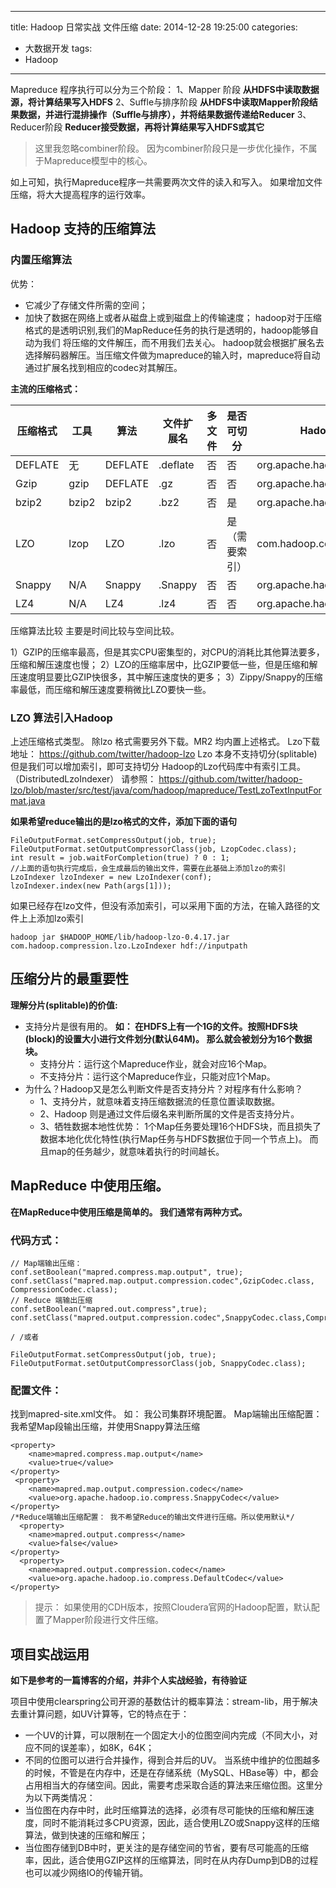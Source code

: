 ﻿----
title: Hadoop 日常实战 文件压缩
date: 2014-12-28 19:25:00
categories: 
- 大数据开发
tags:
- Hadoop
----


Mapreduce 程序执行可以分为三个阶段：
1、Mapper 阶段
**从HDFS中读取数据源，将计算结果写入HDFS**
2、Suffle与排序阶段
**从HDFS中读取Mapper阶段结果数据，并进行混排操作（Suffle与排序），并将结果数据传递给Reducer**
3、Reducer阶段
**Reducer接受数据，再将计算结果写入HDFS或其它**
> 这里我忽略combiner阶段。 因为combiner阶段只是一步优化操作，不属于Mapreduce模型中的核心。

如上可知，执行Mapreduce程序一共需要两次文件的读入和写入。  如果增加文件压缩，将大大提高程序的运行效率。

## Hadoop 支持的压缩算法

### 内置压缩算法
优势：
* 它减少了存储文件所需的空间；
* 加快了数据在网络上或者从磁盘上或到磁盘上的传输速度；
hadoop对于压缩格式的是透明识别,我们的MapReduce任务的执行是透明的，hadoop能够自动为我们 将压缩的文件解压，而不用我们去关心。 hadoop就会根据扩展名去选择解码器解压。当压缩文件做为mapreduce的输入时，mapreduce将自动通过扩展名找到相应的codec对其解压。

**主流的压缩格式：**

压缩格式|	工具	|算法	|文件扩展名	| 多文件	|是否可切分|	HadoopCompressionCodec
--- |    --- |    --- |   --- | --- | --- | ---
DEFLATE	|无|	DEFLATE	|.deflate	|否|	否	|org.apache.hadoop.io.compress.DefaultCodec
Gzip	|gzip	|DEFLATE|	 .gz	| 否|	否	|org.apache.hadoop.io.compress.GzipCodec
bzip2	|bzip2|	bzip2|	.bz2	| 否|	是	|org.apache.hadoop.io.compress.BZip2Codec
LZO	 |lzop	|LZO	|.lzo	| 否|	是（需要索引）|	com.hadoop.compression.lzo.LzopCodec
Snappy	|N/A|	Snappy	|.Snappy	|否	|否|	org.apache.hadoop.io.compress.SnappyCodec
LZ4	|N/A	|LZ4	|.lz4	|否|	否|	org.apache.hadoop.io.compress.Lz4Codec

压缩算法比较
	主要是时间比较与空间比较。

1）GZIP的压缩率最高，但是其实CPU密集型的，对CPU的消耗比其他算法要多，压缩和解压速度也慢；
2）LZO的压缩率居中，比GZIP要低一些，但是压缩和解压速度明显要比GZIP快很多，其中解压速度快的更多；
3）Zippy/Snappy的压缩率最低，而压缩和解压速度要稍微比LZO要快一些。

### LZO 算法引入Hadoop
上述压缩格式类型。 除lzo 格式需要另外下载。MR2 均内置上述格式。
Lzo下载地址： https://github.com/twitter/hadoop-lzo 
Lzo 本身不支持切分(splitable) 但是我们可以增加索引，即可支持切分
Hadoop的Lzo代码库中有索引工具。（DistributedLzoIndexer）	
请参照：
https://github.com/twitter/hadoop-lzo/blob/master/src/test/java/com/hadoop/mapreduce/TestLzoTextInputFormat.java

**如果希望reduce输出的是lzo格式的文件，添加下面的语句**
```
FileOutputFormat.setCompressOutput(job, true);
FileOutputFormat.setOutputCompressorClass(job, LzopCodec.class);
int result = job.waitForCompletion(true) ? 0 : 1;
//上面的语句执行完成后，会生成最后的输出文件，需要在此基础上添加lzo的索引
LzoIndexer lzoIndexer = new LzoIndexer(conf);
lzoIndexer.index(new Path(args[1]));
```

如果已经存在lzo文件，但没有添加索引，可以采用下面的方法，在输入路径的文件上上添加lzo索引
```
hadoop jar $HADOOP_HOME/lib/hadoop-lzo-0.4.17.jar com.hadoop.compression.lzo.LzoIndexer hdf://inputpath
```



## 压缩分片的最重要性
**理解分片(splitable)的价值:**
* 支持分片是很有用的。
**如： 在HDFS上有一个1G的文件。按照HDFS块(block)的设置大小进行文件划分(默认64M)。 那么就会被划分为16个数据块。**
   * 支持分片：运行这个Mapreduce作业，就会对应16个Map。
   * 不支持分片：运行这个Mapreduce作业，只能对应1个Map。
* 为什么？Hadoop又是怎么判断文件是否支持分片？对程序有什么影响？
   * 1、支持分片，就意味着支持压缩数据流的任意位置读取数据。
   * 2、Hadoop 则是通过文件后缀名来判断所属的文件是否支持分片。
   * 3、牺牲数据本地性优势： 1个Map任务要处理16个HDFS块，而且损失了数据本地化优化特性(执行Map任务与HDFS数据位于同一个节点上)。 而且map的任务越少，就意味着执行的时间越长。


## MapReduce 中使用压缩。
**在MapReduce中使用压缩是简单的。 我们通常有两种方式。**
### 代码方式：
```
// Map端输出压缩：
conf.setBoolean("mapred.compress.map.output", true);  
conf.setClass("mapred.map.output.compression.codec",GzipCodec.class, CompressionCodec.class);
// Reduce 端输出压缩
conf.setBoolean("mapred.out.compress",true);
conf.setClass("mapred.output.compression.codec",SnappyCodec.class,CompressionCodec.class);	

/ /或者

FileOutputFormat.setCompressOutput(job, true);  
FileOutputFormat.setOutputCompressorClass(job, SnappyCodec.class);  

```
### 配置文件：
找到mapred-site.xml文件。  如： 我公司集群环境配置。
Map端输出压缩配置：  我希望Map段输出压缩，并使用Snappy算法压缩
```
<property>
    <name>mapred.compress.map.output</name>
    <value>true</value>
</property>
 <property>
    <name>mapred.map.output.compression.codec</name>
    <value>org.apache.hadoop.io.compress.SnappyCodec</value>
</property>
/*Reduce端输出压缩配置： 我不希望Reduce的输出文件进行压缩。所以使用默认*/
  <property>
    <name>mapred.output.compress</name>
    <value>false</value>
</property>
  <property>
    <name>mapred.output.compression.codec</name>
    <value>org.apache.hadoop.io.compress.DefaultCodec</value>
</property>
```
>提示： 如果使用的CDH版本，按照Cloudera官网的Hadoop配置，默认配置了Mapper阶段进行文件压缩。

## 项目实战运用

**如下是参考的一篇博客的介绍，并非个人实战经验，有待验证**

项目中使用clearspring公司开源的基数估计的概率算法：stream-lib，用于解决去重计算问题，如UV计算等，它的特点在于：
* 一个UV的计算，可以限制在一个固定大小的位图空间内完成（不同大小，对应不同的误差率），如8K，64K；
* 不同的位图可以进行合并操作，得到合并后的UV。
当系统中维护的位图越多的时候，不管是在内存中，还是在存储系统（MySQL、HBase等）中，都会占用相当大的存储空间。因此，需要考虑采取合适的算法来压缩位图。这里分为以下两类情况：
* 当位图在内存中时，此时压缩算法的选择，必须有尽可能快的压缩和解压速度，同时不能消耗过多CPU资源，因此，适合使用LZO或Snappy这样的压缩算法，做到快速的压缩和解压；
* 当位图存储到DB中时，更关注的是存储空间的节省，要有尽可能高的压缩率，因此，适合使用GZIP这样的压缩算法，同时在从内存Dump到DB的过程也可以减少网络IO的传输开销。



